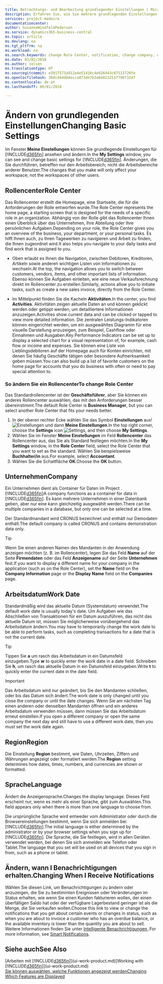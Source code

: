 ```yaml
---
title: Betrachtungs- und Bearbeitung grundlegender Einstellungen | Microsoft Docs
description: Erfahren Sie, wie Sie mehrere grundlegenden Einstellungen einrichten, zum Beispiel im Rollencenter, im Unternehmen oder im Arbeitsdatum.
services: project-madeira
documentationcenter: 
author: SusanneWindfeldPedersen
ms.service: dynamics365-business-central
ms.topic: article
ms.devlang: na
ms.tgt_pltfrm: na
ms.workload: na
ms.search.keywords: change Role Center, notification, change company, change work date
ms.date: 03/02/2018
ms.author: solsen
ms.translationtype: HT
ms.sourcegitcommit: e3917573a912a4e51416c4e926443c87513728fe
ms.openlocfilehash: 30dcd44d84ecca873de7b3a0401325377987324f
ms.contentlocale: de-at
ms.lasthandoff: 06/01/2018

---
```

# <a name="changing-basic-settings"></a><span data-ttu-id="3e7d5-103">Ändern von grundlegenden Einstellungen</span><span class="sxs-lookup"><span data-stu-id="3e7d5-103">Changing Basic Settings</span></span>
<span data-ttu-id="3e7d5-104">Im Fenster **Meine Einstellungen** können Sie grundlegende Einstellungen für [!INCLUDE[d365fin](includes/d365fin_md.md)] ansehen und ändern.</span><span class="sxs-lookup"><span data-stu-id="3e7d5-104">In the **My Settings** window, you can see and change basic settings for [!INCLUDE[d365fin](includes/d365fin_md.md)].</span></span> <span data-ttu-id="3e7d5-105">Änderungen, die Sie durchführen, betreffen nur den Arbeitsbereich; nicht die Arbeitsbereiche anderer Benutzer.</span><span class="sxs-lookup"><span data-stu-id="3e7d5-105">The changes that you make will only affect your workspace; not the workspaces of other users.</span></span>  

## <a name="role-center"></a><span data-ttu-id="3e7d5-106">Rollencenter</span><span class="sxs-lookup"><span data-stu-id="3e7d5-106">Role Center</span></span>
<span data-ttu-id="3e7d5-107">Das Rollencenter erstellt die Homepage, eine Startseite, die für die Anforderungen der Rolle entworfen wurde.</span><span class="sxs-lookup"><span data-stu-id="3e7d5-107">The Role Center represents the home page, a starting screen that is designed for the needs of a specific role in an organization.</span></span> <span data-ttu-id="3e7d5-108">Abhängig von der Rolle gibt das Rollencenter Ihnen einen Überblick über das Unternehmen, Ihre Abteilung oder Ihre persönlichen Aufgaben.</span><span class="sxs-lookup"><span data-stu-id="3e7d5-108">Depending on your role, the Role Center gives you an overview of the business, your department, or your personal tasks.</span></span> <span data-ttu-id="3e7d5-109">Es hilft Ihnen auch, zu Ihren Tagewerken zu navigieren und Arbeit zu finden, die Ihnen zugeordnet wird.</span><span class="sxs-lookup"><span data-stu-id="3e7d5-109">It also helps you navigate to your daily tasks and find work that is assigned to you.</span></span>

-   <span data-ttu-id="3e7d5-110">Oben erlaubt es Ihnen die Navigation, zwischen Debitoren, Kreditoren, Artikeln sowie anderen wichtigen Listen von Informationen zu wechseln.</span><span class="sxs-lookup"><span data-stu-id="3e7d5-110">At the top, the navigation allows you to switch between customers, vendors, items, and other important lists of information.</span></span> <span data-ttu-id="3e7d5-111">Ebenso können Sie Aufgaben einleiten, wie eine neue Verkaufsrechnung direkt im Rollencenter zu erstellen.</span><span class="sxs-lookup"><span data-stu-id="3e7d5-111">Similarly, actions allow you to initiate tasks, such as create a new sales invoice, directly from the Role Center.</span></span>

-   <span data-ttu-id="3e7d5-112">Im Mittelpunkt finden Sie die Kacheln **Aktivitäten**.</span><span class="sxs-lookup"><span data-stu-id="3e7d5-112">In the center, you find **Activities**.</span></span> <span data-ttu-id="3e7d5-113">Aktivitäten zeigen aktuelle Daten an und können geklickt werden oder getippt werden, um detailliertere Informationen anzuzeigen.</span><span class="sxs-lookup"><span data-stu-id="3e7d5-113">Activities show current data and can be clicked or tapped to view more detailed information.</span></span> <span data-ttu-id="3e7d5-114">Die zentralen Leistungs-Indikatoren können eingerichtet werden, um ein ausgewähltes Diagramm für eine visuelle Darstellung anzuzeigen, zum Beispiel, Cashflow oder Einnahmen und Ausgaben.</span><span class="sxs-lookup"><span data-stu-id="3e7d5-114">Key Performance Indicators can be set up to display a selected chart for a visual representation of, for example, cash flow or income and expenses.</span></span> <span data-ttu-id="3e7d5-115">Sie können eine Liste von Lieblingsdebitoren auf der Homepage auch für Konten einrichten, mit denen Sie häufig Geschäfte tätigen oder besondere Aufmerksamkeit geben müssen.</span><span class="sxs-lookup"><span data-stu-id="3e7d5-115">You can also build up a list of favorite customers on the home page for accounts that you do business with often or need to pay special attention to.</span></span>

### <a name="to-change-role-center"></a><span data-ttu-id="3e7d5-116">So ändern Sie ein Rollencenter</span><span class="sxs-lookup"><span data-stu-id="3e7d5-116">To change Role Center</span></span>
<span data-ttu-id="3e7d5-117">Das Standardrollencenter ist der **Geschäftsführer**, aber Sie können ein anderes Rollencenter auswählen, das mit den Anforderungen besser übereinstimmt.</span><span class="sxs-lookup"><span data-stu-id="3e7d5-117">The default Role Center is **Business Manager**, but you can select another Role Center that fits your needs better.</span></span>
1. <span data-ttu-id="3e7d5-118">In der oberen rechter Ecke wählen Sie das Symbol **Einstellungen** aus! ![Einstellungen](media/ui-experience/settings_icon_small.png "Einstellungssymbol Rollencenter") und dann **Meine Einstellungen**.</span><span class="sxs-lookup"><span data-stu-id="3e7d5-118">In the top right corner, choose the **Settings** icon ![Settings](media/ui-experience/settings_icon_small.png "Settings icon for role center"), and then choose **My Settings**.</span></span>
2. <span data-ttu-id="3e7d5-119">Wählen Sie im Fenster **Meine Einstellungen** im Feld **Rollencenter** das Rollencenter aus, das Sie als Standard festlegen möchten.</span><span class="sxs-lookup"><span data-stu-id="3e7d5-119">In the **My Settings** window, in the **Role Center** field, select the Role Center that you want to set as the standard.</span></span> <span data-ttu-id="3e7d5-120">Wählen Sie beispielsweise **Buchhalter/in** aus.</span><span class="sxs-lookup"><span data-stu-id="3e7d5-120">For example, select **Accountant**.</span></span>
3. <span data-ttu-id="3e7d5-121">Wählen Sie die Schaltfläche **OK**.</span><span class="sxs-lookup"><span data-stu-id="3e7d5-121">Choose the **OK** button.</span></span>

## <a name="company"></a><span data-ttu-id="3e7d5-122">Unternehmen</span><span class="sxs-lookup"><span data-stu-id="3e7d5-122">Company</span></span>
<span data-ttu-id="3e7d5-123">Ein Unternehmen dient als Container für Daten im Project .[!INCLUDE[d365fin](includes/d365fin_md.md)]</span><span class="sxs-lookup"><span data-stu-id="3e7d5-123">A company functions as a container for data in [!INCLUDE[d365fin](includes/d365fin_md.md)].</span></span> <span data-ttu-id="3e7d5-124">Es kann mehrere Unternehmen in einer Datenbank geben, aber nur eine kann gleichzeitig ausgewählt werden.</span><span class="sxs-lookup"><span data-stu-id="3e7d5-124">There can be multiple companies in a database, but only one can be selected at a time.</span></span>

<span data-ttu-id="3e7d5-125">Der Standardmandant wird CRONUS bezeichnet und enthält nur Demodaten enthält.</span><span class="sxs-lookup"><span data-stu-id="3e7d5-125">The default company is called CRONUS and contains demonstration data only.</span></span>

> [!TIP]  
>   <span data-ttu-id="3e7d5-126">Wenn Sie einen anderen Namen des Mandanten in der Anwendung anzeigen möchten (z. B. im Rollencenter), legen Sie das Feld **Name** auf der Seite **Firmendaten** oder das Feld **Anzeigename** auf der Seite **Unternehmen** fest.</span><span class="sxs-lookup"><span data-stu-id="3e7d5-126">If you want to display a different name for your company in the application (such as on the Role Center), set the **Name** field on the **Company Information** page or the **Display Name** field on the **Companies** page.</span></span>  

## <a name="work-date"></a><span data-ttu-id="3e7d5-127">Arbeitsdatum</span><span class="sxs-lookup"><span data-stu-id="3e7d5-127">Work Date</span></span>
<span data-ttu-id="3e7d5-128">Standardmäßig wird das aktuelle Datum (Systemdatum) verwendet.</span><span class="sxs-lookup"><span data-stu-id="3e7d5-128">The default work date is usually today's date.</span></span> <span data-ttu-id="3e7d5-129">Um Aufgaben wie das Abschließen von Transaktionen für ein Datum auszuführen, das nicht das aktuelle Datum ist, müssen Sie möglicherweise vorübergehend das Arbeitsdatum ändern.</span><span class="sxs-lookup"><span data-stu-id="3e7d5-129">You may have to temporarily change the work date to be able to perform tasks, such as completing transactions for a date that is not the current date.</span></span>

> [!TIP]  
>   <span data-ttu-id="3e7d5-130">Tippen Sie **a** um rasch das Arbeitsdatum in ein Datumsfeld einzugeben.</span><span class="sxs-lookup"><span data-stu-id="3e7d5-130">Type **w** to quickly enter the work date in a date field.</span></span> <span data-ttu-id="3e7d5-131">Schreiben Sie **h**, um rasch das aktuelle Datum in ein Datumsfeld einzugeben.</span><span class="sxs-lookup"><span data-stu-id="3e7d5-131">Write **t** to quickly enter the current date in the date field.</span></span>

> [!IMPORTANT]  
>   <span data-ttu-id="3e7d5-132">Das Arbeitsdatum wird nur geändert, bis Sie den Mandanten schließen, oder bis das Datum sich ändert.</span><span class="sxs-lookup"><span data-stu-id="3e7d5-132">The work date is only changed until you close the company or until the date changes.</span></span> <span data-ttu-id="3e7d5-133">Wenn Sie am nächsten Tag einen anderen oder denselben Mandanten öffnen und ein anderes Arbeitsdatum verwenden müssen, dann müssen Sie das Arbeitsdatum erneut einstellen.</span><span class="sxs-lookup"><span data-stu-id="3e7d5-133">If you open a different company or open the same company the next day and still have to use a different work date, then you must set the work date again.</span></span>

## <a name="region"></a><span data-ttu-id="3e7d5-134">Region</span><span class="sxs-lookup"><span data-stu-id="3e7d5-134">Region</span></span>
<span data-ttu-id="3e7d5-135">Die Einstellung **Region** bestimmt, wie Daten, Uhrzeiten, Ziffern und Währungen angezeigt oder formatiert werden.</span><span class="sxs-lookup"><span data-stu-id="3e7d5-135">The **Region** setting determines how dates, times, numbers, and currencies are shown or formatted.</span></span>   


## <a name="language"></a><span data-ttu-id="3e7d5-136">Sprache</span><span class="sxs-lookup"><span data-stu-id="3e7d5-136">Language</span></span>
<span data-ttu-id="3e7d5-137">Ändert die Anzeigensprache.</span><span class="sxs-lookup"><span data-stu-id="3e7d5-137">Changes the display language.</span></span> <span data-ttu-id="3e7d5-138">Dieses Feld erscheint nur, wenn es mehr als einer Sprache, gibt zum Auswählen.</span><span class="sxs-lookup"><span data-stu-id="3e7d5-138">This field appears only when there is more than one language to choose from.</span></span> 

<span data-ttu-id="3e7d5-139">Die ursprüngliche Sprache wird entweder vom Administrator oder durch die Browsereinstellungen bestimmt, wenn Sie sich anmelden bei [!INCLUDE[d365fin](includes/d365fin_md.md)].</span><span class="sxs-lookup"><span data-stu-id="3e7d5-139">The initial language is either determined by the administrator or by your browser settings when you sign up for [!INCLUDE[d365fin](includes/d365fin_md.md)].</span></span> <span data-ttu-id="3e7d5-140">Die Sprache, die Sie festlegen, wird in allen Geräten verwendet werden, bei denen Sie sich anmelden wie Telefon oder Tablet.</span><span class="sxs-lookup"><span data-stu-id="3e7d5-140">The language that you set will be used on all devices that you sign in from, such as a phone or tablet.</span></span> 

## <a name="changing-when-i-receive-notifications"></a><span data-ttu-id="3e7d5-141">Ändern, wann I Benachrichtigungen erhalten.</span><span class="sxs-lookup"><span data-stu-id="3e7d5-141">Changing When I Receive Notifications</span></span>
<span data-ttu-id="3e7d5-142">Wählen Sie diesen Link, um Benachrichtigungen zu ändern oder anzuzeigen, die Sie zu bestimmten Ereignissen oder Veränderungen im Status erhalten, wie wenn Sie einen Kunden fakturieren wollen, der einen überfälligen Saldo hat oder der verfügbare Lagerbestand geringer ist als die Menge, die Sie verkaufen wollen.</span><span class="sxs-lookup"><span data-stu-id="3e7d5-142">Choose this link to view or change the notifications that you get about certain events or changes in status, such as when you are about to invoice a customer who has an overdue balance, or the available inventory is lower than the quantity you are about to sell.</span></span> <span data-ttu-id="3e7d5-143">Weitere Informationen finden Sie unter [Intelligente Benachrichtigungen ](ui-smart-notifications.md).</span><span class="sxs-lookup"><span data-stu-id="3e7d5-143">For more information, see [Smart Notifications](ui-smart-notifications.md).</span></span>

## <a name="see-also"></a><span data-ttu-id="3e7d5-144">Siehe auch</span><span class="sxs-lookup"><span data-stu-id="3e7d5-144">See Also</span></span>
<span data-ttu-id="3e7d5-145">[Arbeiten mit [!INCLUDE[d365fin](includes/d365fin_md.md)]](ui-work-product.md)</span><span class="sxs-lookup"><span data-stu-id="3e7d5-145">[Working with [!INCLUDE[d365fin](includes/d365fin_md.md)]](ui-work-product.md)</span></span>  
[<span data-ttu-id="3e7d5-146">Sie können auswählen, welche Funktionen angezeigt werden</span><span class="sxs-lookup"><span data-stu-id="3e7d5-146">Changing Which Features are Displayed</span></span>](ui-experiences.md)  


